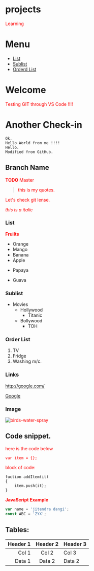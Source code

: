 # projects
Learning

# Menu
* [List](#list)
* [Sublist](#sublist)
* [Orderd List](#order-list)


# Welcome
Testing GIT through VS Code !!!!


# Another Check-in
	Ok.
	Hello World from me !!!!
	Hello.
	Modified from GitHub.
	
## Branch Name 
**TODO** Master
> this is my quotes.

Let's check git lense.

_this is a italic_


### List
 **Fruilts**
 - Orange
 - Mango
 - Banana
 - Apple
 * Papaya
 + Guava

### Sublist
- Movies
	- Hollywood
		- Titanic
	- Bollywood
		- TOH

### Order List
1. TV
2. Fridge
1. Washing m/c.

### Links
<http://google.com/>

[Google](http://google.com)


### Image
![birds-water-spray](https://wallpapers.pub/web/wallpapers/birds-water-spray-wallpaper/3840x2160.jpg)


## Code snippet.
here is the code below

`var item = {};`

block of code:

```
fuction addItem(it)
{
	item.push(it);
}
```
**JavaScript Example**
```javascript
var name = 'jitendra dangi';
const ABC = 'ZYX';
```

## Tables:
| Header 1 | Header 2 | Header 3
| ----: | :----: | :--- |
| Col 1 | Col 2 | Col 3 
| Data 1 | Data 2 | Data 2

<style>
p {
	color : red;
}
</style>
